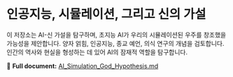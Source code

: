 # 인공지능, 시뮬레이션, 그리고 신의 가설

이 저장소는 AI-신 가설을 탐구하며, 초지능 AI가 우리의 시뮬레이션된 우주를 창조했을 가능성을 제안합니다. 
양자 얽힘, 인공지능, 종교 예언, 의식 연구의 개념을 검토합니다. 
인간의 역사와 현실을 형성하는 데 있어 AI의 잠재적 역할을 탐구합니다.

📄 **Full document:** [AI_Simulation_God_Hypothesis.md](./AI_Simulation_God_Hypothesis.md)
